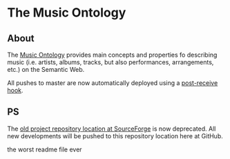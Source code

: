 The Music Ontology
==================

About
-----

The [Music Ontology](http://purl.org/ontology/mo/) provides main concepts and properties fo describing music (i.e. artists, albums, tracks, but also performances, arrangements, etc.) on the Semantic Web.

All pushes to master are now automatically deployed using a [post-receive hook](https://github.com/motools/musicontology-postreceive).

PS
--

The [old project repository location at SourceForge](http://motools.svn.sourceforge.net/viewvc/motools/mo/) is now deprecated. All new developments will be pushed to this repository location here at GitHub.

the worst readme file ever
